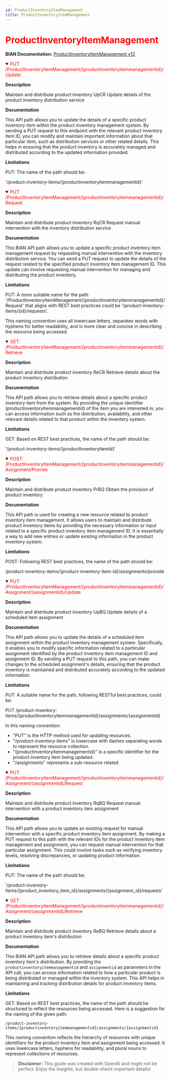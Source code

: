 ```yaml
---
id: ProductInventoryItemManagement
title: ProductInventoryItemManagement
---
```


<h1 style='color:red;'>ProductInventoryItemManagement</h1>

**BIAN Documentation:** [ProductInventoryItemManagement v12](https://app.swaggerhub.com/apis/BIAN-3/ProductInventoryItemManagement/12.0.0)

<details open>
  <summary><span style='color:red;'>PUT: /ProductInventoryItemManagement/{productinventoryitemmanagementid}/Update</span></summary>

  **Description**

  Maintain and distribute product inventory UpCR Update details of the product inventory distribution service

  **Documentation**

  This API path allows you to update the details of a specific product inventory item within the product inventory management system. By sending a PUT request to this endpoint with the relevant product inventory item ID, you can modify and maintain important information about that particular item, such as distribution services or other related details. This helps in ensuring that the product inventory is accurately managed and distributed according to the updated information provided.

  **Limitations**

  PUT: The name of the path should be:

'/product-inventory-items/{productinventoryitemmanagementid}'

</details>

<details open>
  <summary><span style='color:red;'>PUT: /ProductInventoryItemManagement/{productinventoryitemmanagementid}/Request</span></summary>

  **Description**

  Maintain and distribute product inventory RqCR Request manual intervention with the inventory distribution service

  **Documentation**

  This BIAN API path allows you to update a specific product inventory item management request by requesting manual intervention with the inventory distribution service. You can send a PUT request to update the details of the request related to the specified product inventory item management ID. This update can involve requesting manual intervention for managing and distributing the product inventory.

  **Limitations**

  PUT: A more suitable name for the path '/ProductInventoryItemManagement/{productinventoryitemmanagementid}/Request' that aligns with REST best practices could be '/product-inventory-items/{id}/requests'. 

This naming convention uses all lowercase letters, separates words with hyphens for better readability, and is more clear and concise in describing the resource being accessed.

</details>

<details open>
  <summary><span style='color:red;'>GET: /ProductInventoryItemManagement/{productinventoryitemmanagementid}/Retrieve</span></summary>

  **Description**

  Maintain and distribute product inventory ReCR Retrieve details about the product inventory distribution

  **Documentation**

  This API path allows you to retrieve details about a specific product inventory item from the system. By providing the unique identifier (productinventoryitemmanagementid) of the item you are interested in, you can access information such as the distribution, availability, and other relevant details related to that product within the inventory system.

  **Limitations**

  GET: Based on REST best practices, the name of the path should be:

'/product-inventory-items/{productInventoryItemId}'

</details>

<details open>
  <summary><span style='color:red;'>POST: /ProductInventoryItemManagement/{productinventoryitemmanagementid}/Assignment/Provide</span></summary>

  **Description**

  Maintain and distribute product inventory PrBQ Obtain the provision of product inventory

  **Documentation**

  This API path is used for creating a new resource related to product inventory item management. It allows users to maintain and distribute product inventory items by providing the necessary information or input related to a specific product inventory item management ID. It is essentially a way to add new entries or update existing information in the product inventory system.

  **Limitations**

  POST: Following REST best practices, the name of the path should be:

/product-inventory-items/{product-inventory-item-id}/assignments/provide

</details>

<details open>
  <summary><span style='color:red;'>PUT: /ProductInventoryItemManagement/{productinventoryitemmanagementid}/Assignment/{assignmentid}/Update</span></summary>

  **Description**

  Maintain and distribute product inventory UpBQ Update details of a scheduled item assignment

  **Documentation**

  This API path allows you to update the details of a scheduled item assignment within the product inventory management system. Specifically, it enables you to modify specific information related to a particular assignment identified by the product inventory item management ID and assignment ID. By sending a PUT request to this path, you can make changes to the scheduled assignment's details, ensuring that the product inventory is maintained and distributed accurately according to the updated information.

  **Limitations**

  PUT: A suitable name for the path, following RESTful best practices, could be:

PUT /product-inventory-items/{productinventoryitemmanagementid}/assignments/{assignmentid}

In this naming convention:
- "PUT" is the HTTP method used for updating resources.
- "/product-inventory-items" is lowercase with dashes separating words to represent the resource collection.
- "{productinventoryitemmanagementid}" is a specific identifier for the product inventory item being updated.
- "/assignments" represents a sub-resource related

</details>

<details open>
  <summary><span style='color:red;'>PUT: /ProductInventoryItemManagement/{productinventoryitemmanagementid}/Assignment/{assignmentid}/Request</span></summary>

  **Description**

  Maintain and distribute product inventory RqBQ Request manual intervention with a product inventory item assignment

  **Documentation**

  This API path allows you to update an existing request for manual intervention with a specific product inventory item assignment. By making a PUT request to this path with the relevant IDs for the product inventory item management and assignment, you can request manual intervention for that particular assignment. This could involve tasks such as verifying inventory levels, resolving discrepancies, or updating product information.

  **Limitations**

  PUT: The name of the path should be:

'/product-inventory-items/{product_inventory_item_id}/assignments/{assignment_id}/requests'

</details>

<details open>
  <summary><span style='color:red;'>GET: /ProductInventoryItemManagement/{productinventoryitemmanagementid}/Assignment/{assignmentid}/Retrieve</span></summary>

  **Description**

  Maintain and distribute product inventory ReBQ Retrieve details about a product inventory item's distribution

  **Documentation**

  This BIAN API path allows you to retrieve details about a specific product inventory item's distribution. By providing the `productinventoryitemmanagementid` and `assignmentid` as parameters in the API call, you can access information related to how a particular product is being distributed or managed within the inventory system. This API helps in maintaining and tracking distribution details for product inventory items.

  **Limitations**

  GET: Based on REST best practices, the name of the path should be structured to reflect the resources being accessed. Here is a suggestion for the naming of the given path:

`/product-inventory-items/{productinventoryitemmanagementid}/assignments/{assignmentid}`

This naming convention reflects the hierarchy of resources with unique identifiers for the product inventory item and assignment being accessed. It uses lowercase letters, hyphens for readability, and plural nouns to represent collections of resources.

</details>

> **Disclaimer:** This guide was created with OpenAI and might not be perfect. Enjoy the insights, but double-check important details!
